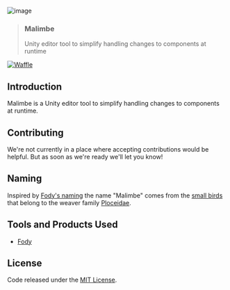 ![image](https://user-images.githubusercontent.com/1029673/48704660-16fa1780-ebef-11e8-9301-dd97ba4b19d7.png)

> ### Malimbe
> Unity editor tool to simplify handling changes to components at runtime

[![Waffle](https://img.shields.io/badge/project-backlog-78bdf2.svg)](https://waffle.io/ExtendRealityLtd/Malimbe)

## Introduction

Malimbe is a Unity editor tool to simplify handling changes to
components at runtime.

## Contributing

We're not currently in a place where accepting contributions would
be helpful. But as soon as we're ready we'll let you know!

## Naming

Inspired by [Fody's naming] the name "Malimbe" comes from the [small birds] that belong to the weaver family [Ploceidae].

## Tools and Products Used

 * [Fody]

## License

Code released under the [MIT License].

[Fody's naming]: https://github.com/Fody/Fody#naming
[small birds]: https://en.wikipedia.org/wiki/Malimbus
[Ploceidae]: https://en.wikipedia.org/wiki/Ploceidae
[Fody]: https://github.com/Fody/Fody
[MIT License]: LICENSE.md
